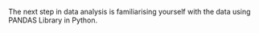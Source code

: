 The next step in data analysis is familiarising yourself with the data using PANDAS Library in Python.
